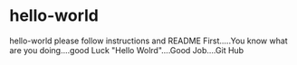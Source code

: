 # hello-world
hello-world
please follow instructions and README First.....You know what are you doing....good Luck
"Hello Wolrd"....Good Job....Git Hub
